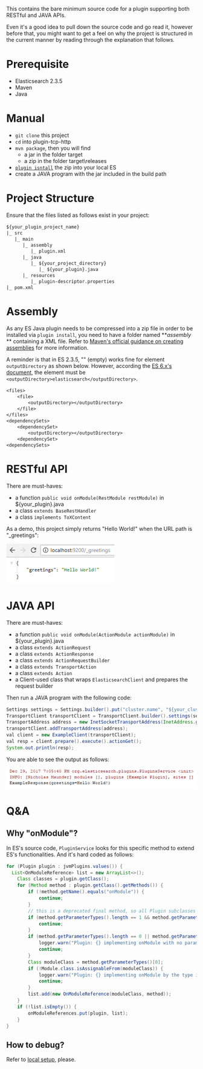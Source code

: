 This contains the bare minimum source code for a plugin supporting both RESTful and JAVA APIs.

Even it's a good idea to pull down the source code and go read it, however before that, you might want to get a feel on why the project is structured in the current manner by reading through the explanation that follows.

# Prerequisite

- Elasticsearch 2.3.5
- Maven
- Java


# Manual

- `git clone` this project
- `cd` into plugin-tcp-http
- `mvn package`, then you will find
  - a jar in the folder target
  - a zip in the folder target\releases
- [`plugin isntall`](https://www.elastic.co/guide/en/elasticsearch/plugins/current/plugin-management-custom-url.html#plugin-management-custom-url) the zip into your local ES
- create a JAVA program with the jar included in the build path


# Project Structure

Ensure that the files listed as follows exist in your project:

```
${your_plugin_project_name}
|_ src
   |_ main
      |_ assembly
         |_ plugin.xml
      |_ java
         |_ ${your_project_directory}
            |_ ${your_plugin}.java
      |_ resources
         |_ plugin-descriptor.properties
|_ pom.xml
```


# Assembly

As any ES Java plugin needs to be compressed into a zip file in order to be installed via `plugin install`, you need to have a folder named ***assembly* ** containing a XML file. Refer to [Maven's official guidance on creating assemblies](https://maven.apache.org/guides/mini/guide-assemblies.html) for more information.

A reminder is that in ES 2.3.5, "" (empty) works fine for element `outputDirectory` as shown below. However, according the [ES 6.x's document](https://www.elastic.co/guide/en/elasticsearch/plugins/6.x/plugin-authors.html#_plugin_structure), the element must be `<outputDirectory>elasticsearch</outputDirectory>`.

```
<files>
    <file>
        <outputDirectory></outputDirectory>
    </file>
</files>
<dependencySets>
    <dependencySet>
        <outputDirectory></outputDirectory>
    <dependencySet>
<dependencySets>
```


# RESTful API

There are must-haves:
- a function `public void onModule(RestModule restModule)` in ${your_plugin}.java
- a class `extends BaseRestHandler`
- a class `implements ToXContent`

As a demo, this project simply returns "Hello World!" when the URL path is "_greetings":

![http response](image/http_screenshot.PNG)

# JAVA API

There are must-haves:
- a function `public void onModule(ActionModule actionModule)` in ${your_plugin}.java
- a class `extends ActionRequest`
- a class `extends ActionResponse`
- a class `extends ActionRequestBuilder`
- a class `extends TransportAction`
- a class `extends Action`
- a Client-used class that wraps `ElasticsearchClient` and prepares the request builder

Then run a JAVA program with the following code:

```java
Settings settings = Settings.builder().put("cluster.name", "${your_cluster_name}").build(); // Pay Attention, please
TransportClient transportClient = TransportClient.builder().settings(settings).addPlugin(ExamplePlugin.class).build(); // Pay Attention, please
TransportAddress address = new InetSocketTransportAddress(InetAddress.getByName("localhost"),9300);
transportClient.addTransportAddress(address);
val client = new ExampleClient(transportClient);
val resp = client.prepare().execute().actionGet();
System.out.println(resp);
```
You are able to see the output as follows:

![tcp response](image/tcp_screenshot.PNG)


# Q&A

## Why "onModule"?

In ES's source code, `PluginService` looks for this specific method to extend ES's functionalities. And it's hard coded as follows:

```java
for (Plugin plugin : jvmPlugins.values()) {
  List<OnModuleReference> list = new ArrayList<>();
    Class classes = plugin.getClass();
    for (Method method : plugin.getClass().getMethods()) {
        if (!method.getName().equals("onModule")) {
            continue;
        }
        // this is a deprecated final method, so all Plugin subclasses have it
        if (method.getParameterTypes().length == 1 && method.getParameterTypes()[0].equals(IndexModule.class)) {
            continue;
        }
        if (method.getParameterTypes().length == 0 || method.getParameterTypes().length > 1) {
            logger.warn("Plugin: {} implementing onModule with no parameters or more than one parameter", plugin.name());
            continue;
        }
        Class moduleClass = method.getParameterTypes()[0];
        if (!Module.class.isAssignableFrom(moduleClass)) {
            logger.warn("Plugin: {} implementing onModule by the type is not of Module type {}", plugin.name(), moduleClass);
            continue;
        }
        list.add(new OnModuleReference(moduleClass, method));
    }
    if (!list.isEmpty()) {
        onModuleReferences.put(plugin, list);
    }
}
```

## How to debug?
Refer to [local setup](https://github.com/WangFangda/elasticsearch-custom-plugin-tcp-http/tree/master/local-setup), please.
